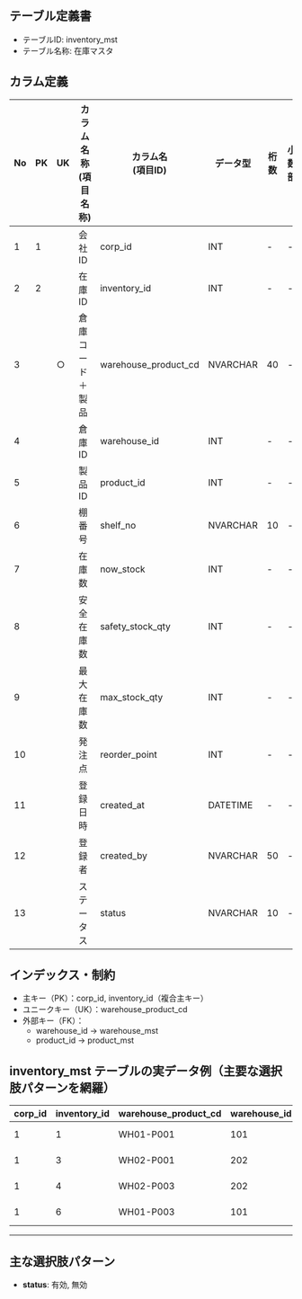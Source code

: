 ## テーブル定義書

- テーブルID: inventory_mst
- テーブル名称: 在庫マスタ


## カラム定義

| No | PK | UK | カラム名称<br>(項目名称) | カラム名<br>(項目ID) | データ型   | 桁数 | 小数部 | NULL許可 | 初期値      | 備考                                    |
|----|----|----|-------------------------|---------------------|------------|------|--------|----------|-------------|-----------------------------------------|
| 1  | 1  |    | 会社ID                  | corp_id             | INT        | -    | -      | ×        | 0           | corp_id, inventory_idの複合主キー        |
| 2  | 2  |    | 在庫ID                  | inventory_id        | INT        | -    | -      | ×        | IDENTITY     | 自動採番                                 |
| 3  |    | ○  | 倉庫コード＋製品        | warehouse_product_cd| NVARCHAR   | 40   | -      | ×        |             | 倉庫＋製品の一意キー                     |
| 4  |    |    | 倉庫ID                  | warehouse_id        | INT        | -    | -      | ×        |             | warehouse_mst 外部キー                   |
| 5  |    |    | 製品ID                  | product_id          | INT        | -    | -      | ×        |             | product_mst 外部キー                     |
| 6  |    |    | 棚番号                  | shelf_no            | NVARCHAR   | 10   | -      | ○        | NULL        | 倉庫内の配置                             |
| 7  |    |    | 在庫数                  | now_stock           | INT        | -    | -      | ×        | 0           | 現在の在庫数                             |
| 8  |    |    | 安全在庫数              | safety_stock_qty    | INT        | -    | -      | ×        | 0           | 最低必要在庫数                           |
| 9  |    |    | 最大在庫数              | max_stock_qty       | INT        | -    | -      | ×        | 1000        | 最大保管量                               |
| 10 |    |    | 発注点                  | reorder_point       | INT        | -    | -      | ×        | 50          | 補充基準点                               |
| 11 |    |    | 登録日時                | created_at          | DATETIME   | -    | -      | ×        | GETDATE()   |                                         |
| 12 |    |    | 登録者                  | created_by          | NVARCHAR   | 50   | -      | ×        | SYSTEM      | APIまたはユーザー名                      |
| 13 |    |    | ステータス              | status              | NVARCHAR   | 10   | -      | ×        | '有効'      | 有効 / 無効                              |


## インデックス・制約

- 主キー（PK）：corp_id, inventory_id（複合主キー）
- ユニークキー（UK）：warehouse_product_cd
- 外部キー（FK）：
    - warehouse_id → warehouse_mst
    - product_id → product_mst


## inventory_mst テーブルの実データ例（主要な選択肢パターンを網羅）

| corp_id | inventory_id | warehouse_product_cd | warehouse_id | product_id | shelf_no | now_stock | safety_stock_qty | max_stock_qty | reorder_point | created_at              | created_by | status |
|---------|--------------|---------------------|--------------|------------|----------|-----------|------------------|--------------|--------------|-------------------------|------------|--------|
| 1       | 1            | WH01-P001           | 101          | 1001       | A-01     | 150       | 30               | 500          | 80           | 2025-05-15 06:29:35.393 | SYSTEM     | 有効   |
| 1       | 3            | WH02-P001           | 202          | 1001       | B-01     | 200       | 50               | 600          | 100          | 2025-05-15 06:29:35.393 | SYSTEM     | 有効   |
| 1       | 4            | WH02-P003           | 202          | 1003       | NULL     | 0         | 10               | 200          | 30           | 2025-05-15 06:29:35.393 | SYSTEM     | 無効   |
| 1       | 6            | WH01-P003           | 101          | 1003       | A-03     | 120       | 40               | 450          | 70           | 2025-05-15 08:01:23.243 | SYSTEM     | 有効   |

---

## 主な選択肢パターン

- **status**: 有効, 無効